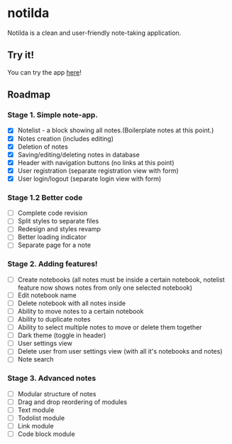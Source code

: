 # notilda

Notilda is a clean and user-friendly note-taking application.

## Try it!

You can try the app [here](https://yaripey.github.io/notilda)!

## Roadmap

### Stage 1. Simple note-app.

- [x] Notelist - a block showing all notes.(Boilerplate notes at this point.)
- [x] Notes creation (includes editing)
- [x] Deletion of notes
- [x] Saving/editing/deleting notes in database
- [x] Header with navigation buttons (no links at this point)
- [x] User registration (separate registration view with form)
- [x] User login/logout (separate login view with form)

### Stage 1.2 Better code

- [ ] Complete code revision
- [ ] Split styles to separate files
- [ ] Redesign and styles revamp
- [ ] Better loading indicator
- [ ] Separate page for a note

### Stage 2. Adding features!

- [ ] Create notebooks (all notes must be inside a certain notebook, notelist feature now shows notes from only one selected notebook)
- [ ] Edit notebook name
- [ ] Delete notebook with all notes inside
- [ ] Ability to move notes to a certain notebook
- [ ] Ability to duplicate notes
- [ ] Ability to select multiple notes to move or delete them together
- [ ] Dark theme (toggle in header)
- [ ] User settings view
- [ ] Delete user from user settings view (with all it's notebooks and notes)
- [ ] Note search

### Stage 3. Advanced notes

- [ ] Modular structure of notes
- [ ] Drag and drop reordering of modules
- [ ] Text module
- [ ] Todolist module
- [ ] Link module
- [ ] Code block module
